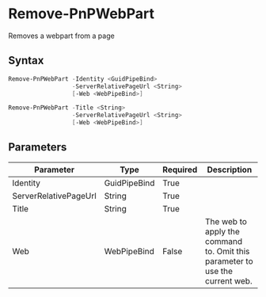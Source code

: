 # Remove-PnPWebPart
Removes a webpart from a page
## Syntax
```powershell
Remove-PnPWebPart -Identity <GuidPipeBind>
                  -ServerRelativePageUrl <String>
                  [-Web <WebPipeBind>]
```


```powershell
Remove-PnPWebPart -Title <String>
                  -ServerRelativePageUrl <String>
                  [-Web <WebPipeBind>]
```


## Parameters
Parameter|Type|Required|Description
---------|----|--------|-----------
|Identity|GuidPipeBind|True||
|ServerRelativePageUrl|String|True||
|Title|String|True||
|Web|WebPipeBind|False|The web to apply the command to. Omit this parameter to use the current web.|
